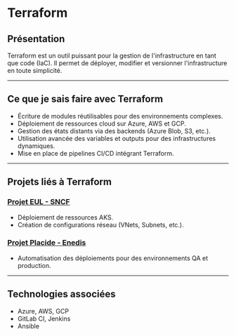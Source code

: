 # Terraform

## Présentation

Terraform est un outil puissant pour la gestion de l'infrastructure en tant que code (IaC). Il permet de déployer, modifier et versionner l'infrastructure en toute simplicité.

---

## Ce que je sais faire avec Terraform

- Écriture de modules réutilisables pour des environnements complexes.
- Déploiement de ressources cloud sur Azure, AWS et GCP.
- Gestion des états distants via des backends (Azure Blob, S3, etc.).
- Utilisation avancée des variables et outputs pour des infrastructures dynamiques.
- Mise en place de pipelines CI/CD intégrant Terraform.

---

## Projets liés à Terraform

### [Projet EUL - SNCF](../../projects/sncf/eul/project.md)
- Déploiement de ressources AKS.
- Création de configurations réseau (VNets, Subnets, etc.).

### [Projet Placide - Enedis](../../projects/enedis/placide/project.md)
- Automatisation des déploiements pour des environnements QA et production.

---

## Technologies associées
- Azure, AWS, GCP
- GitLab CI, Jenkins
- Ansible
